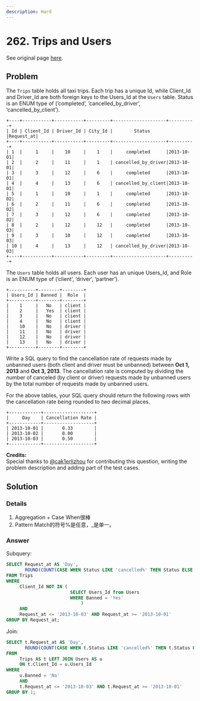 ```yaml
---
description: Hard
---
```


# 262. Trips and Users

See original page [here](https://leetcode.com/problems/trips-and-users/).

## Problem

The `Trips` table holds all taxi trips. Each trip has a unique Id, while Client\_Id and Driver\_Id are both foreign keys to the Users\_Id at the `Users` table. Status is an ENUM type of \(‘completed’, ‘cancelled\_by\_driver’, ‘cancelled\_by\_client’\).

```text
+----+-----------+-----------+---------+--------------------+----------+
| Id | Client_Id | Driver_Id | City_Id |        Status      |Request_at|
+----+-----------+-----------+---------+--------------------+----------+
| 1  |     1     |    10     |    1    |     completed      |2013-10-01|
| 2  |     2     |    11     |    1    | cancelled_by_driver|2013-10-01|
| 3  |     3     |    12     |    6    |     completed      |2013-10-01|
| 4  |     4     |    13     |    6    | cancelled_by_client|2013-10-01|
| 5  |     1     |    10     |    1    |     completed      |2013-10-02|
| 6  |     2     |    11     |    6    |     completed      |2013-10-02|
| 7  |     3     |    12     |    6    |     completed      |2013-10-02|
| 8  |     2     |    12     |    12   |     completed      |2013-10-03|
| 9  |     3     |    10     |    12   |     completed      |2013-10-03| 
| 10 |     4     |    13     |    12   | cancelled_by_driver|2013-10-03|
+----+-----------+-----------+---------+--------------------+----------+
```

The `Users` table holds all users. Each user has an unique Users\_Id, and Role is an ENUM type of \(‘client’, ‘driver’, ‘partner’\).

```text
+----------+--------+--------+
| Users_Id | Banned |  Role  |
+----------+--------+--------+
|    1     |   No   | client |
|    2     |   Yes  | client |
|    3     |   No   | client |
|    4     |   No   | client |
|    10    |   No   | driver |
|    11    |   No   | driver |
|    12    |   No   | driver |
|    13    |   No   | driver |
+----------+--------+--------+
```

Write a SQL query to find the cancellation rate of requests made by unbanned users \(both client and driver must be unbanned\) between **Oct 1, 2013** and **Oct 3, 2013**. The cancellation rate is computed by dividing the number of canceled \(by client or driver\) requests made by unbanned users by the total number of requests made by unbanned users.

For the above tables, your SQL query should return the following rows with the cancellation rate being rounded to _two_ decimal places.

```text
+------------+-------------------+
|     Day    | Cancellation Rate |
+------------+-------------------+
| 2013-10-01 |       0.33        |
| 2013-10-02 |       0.00        |
| 2013-10-03 |       0.50        |
+------------+-------------------+
```

**Credits:**  
Special thanks to [@cak1erlizhou](https://leetcode.com/discuss/user/cak1erlizhou) for contributing this question, writing the problem description and adding part of the test cases.

## Solution

### Details

1. Aggregation + Case When很棒
2. Pattern Match的符号%是任意，\_是单一。

### Answer

Subquery:

```sql
SELECT Request_at AS 'Day',
       ROUND(COUNT(CASE WHEN Status LIKE 'cancelled%' THEN Status ELSE NULL END) / COUNT(*), 2) AS 'Cancellation Rate'
FROM Trips
WHERE
     Client_Id NOT IN (
                        SELECT Users_Id from Users
                        WHERE Banned = 'Yes'
                            )
     AND                       
     Request_at <= '2013-10-03' AND Request_at >= '2013-10-01'
GROUP BY Request_at;
```

Join:

```sql
SELECT t.Request_at AS 'Day',
       ROUND(COUNT(CASE WHEN t.Status LIKE 'cancelled%' THEN t.Status ELSE NULL END) / COUNT(*), 2) AS 'Cancellation Rate'
FROM 
     Trips AS t LEFT JOIN Users AS u
     ON t.Client_Id = u.Users_Id
WHERE 
     u.Banned = 'No' 
     AND 
     t.Request_at <= '2013-10-03' AND t.Request_at >= '2013-10-01'
GROUP BY 1;
```

